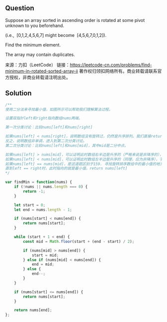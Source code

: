 ## Question
Suppose an array sorted in ascending order is rotated at some pivot unknown to you beforehand.

(i.e.,  [0,1,2,4,5,6,7] might become  [4,5,6,7,0,1,2]).

Find the minimum element.

The array may contain duplicates.

来源：力扣（LeetCode）
链接：https://leetcode-cn.com/problems/find-minimum-in-rotated-sorted-array-ii
著作权归领扣网络所有。商业转载请联系官方授权，非商业转载请注明出处。

## Solution
```javascript
/**
使用二分法来寻找最小值，如图所示可以帮助我们理解算法过程。

设置双指针left和right指向数组nums两端。

第一次分类讨论：比较nums[left]和nums[right]

如果nums[left] < nums[right]，说明数组没有旋转过，仍然是升序排列。我们直接return nums[left]。
反之，说明数组非单调，进入到第二次分类讨论。
第二次分类讨论：比较nums[left]和nums[mid]，其中mid是二分中点。

如果nums[left] > nums[mid]，可以证明此时数组右半边是升序的（严格来说是非降序的），那我们就不用考虑右半边了。最小值一定在[left, mid]间，令right = mid。
如果nums[left] < nums[mid]，可以证明此时数组左半边是升序的（同理，应为非降序），于是我们不需要考虑左半边。最小值一定在(mid, right]间，令left = mid + 1。
如果nums[left] == nums[mid]，是这道题区别于159. 寻找旋转排序数组中的最小值的地方。这时我们无法确定最小元素出现在哪里，举例来说，1,1,1,3,4和3,3,3,1,2，最左值和中间值都相等，最小值前者出现在左半边，后者出现在右半边。所以我们无法进行二分，采用的方法是left += 1，可以证明这种做法不会使最小值丢失。然后在新的区间继续寻找。
直到left == right时，此时指向的就是最小值，return nums[left]
*/

var findMin = function(nums) {
    if (!nums || nums.length === 0) {
        return -1;
    }

    let start = 0;
    let end = nums.length - 1;

    if (nums[start] < nums[end]) {
        return nums[start];
    }

    while (start + 1 < end) {
        const mid = Math.floor(start + (end - start) / 2);

        if (nums[mid] > nums[end]) {
            start = mid;
        } else if (nums[mid] < nums[end]) {
            end = mid;
        } else {
            end--;
        }
    }

    if (nums[start] <= nums[end]) {
        return nums[start];
    }

    return nums[end];
};
```